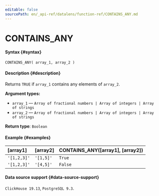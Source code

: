 ```yaml
---
editable: false
sourcePath: en/_api-ref/datalens/function-ref/CONTAINS_ANY.md
---
```


# CONTAINS_ANY



#### Syntax {#syntax}


```
CONTAINS_ANY( array_1, array_2 )
```

#### Description {#description}
Returns `TRUE` if `array_1` contains any elements of `array_2`.

**Argument types:**
- `array_1` — `Array of fractional numbers | Array of integers | Array of strings`
- `array_2` — `Array of fractional numbers | Array of integers | Array of strings`


**Return type**: `Boolean`

#### Example {#examples}



| **[array1]**   | **[array2]**   | **CONTAINS_ANY([array1], [array2])**   |
|:---------------|:---------------|:---------------------------------------|
| `'[1,2,3]'`    | `'[1,5]'`      | `True`                                 |
| `'[1,2,3]'`    | `'[4,5]'`      | `False`                                |




#### Data source support {#data-source-support}

`ClickHouse 19.13`, `PostgreSQL 9.3`.

